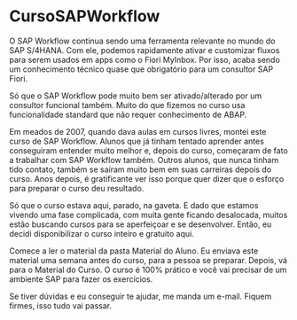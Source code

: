 # CursoSAPWorkflow

O SAP Workflow continua sendo uma ferramenta relevante no mundo do SAP S/4HANA. Com ele, podemos rapidamente ativar e customizar fluxos para serem usados em apps como o Fiori MyInbox. Por isso, acaba sendo um conhecimento técnico quase que obrigatório para um consultor SAP Fiori.

Só que o SAP Workflow pode muito bem ser ativado/alterado por um consultor funcional também. Muito do que fizemos no curso usa funcionalidade standard que não requer conhecimento de ABAP.

Em meados de 2007, quando dava aulas em cursos livres, montei este curso de SAP Workflow. Alunos que já tinham tentado aprender antes conseguiram entender muito melhor e, depois do curso, começaram de fato a trabalhar com SAP Workflow também. Outros alunos, que nunca tinham tido contato, também se saíram muito bem em suas carreiras depois do curso. Anos depois, é gratificante ver isso porque quer dizer que o esforço para preparar o curso deu resultado.

Só que o curso estava aqui, parado, na gaveta. E dado que estamos vivendo uma fase complicada, com muita gente ficando desalocada, muitos estão buscando cursos para se aperfeiçoar e se desenvolver. Então, eu decidi disponibilizar o curso inteiro e gratuito aqui.

Comece a ler o material da pasta Material do Aluno. Eu enviava este material uma semana antes do curso, para a pessoa se preparar. Depois, vá para o Material do Curso. O curso é 100% prático e você vai precisar de um ambiente SAP para fazer os exercícios.

Se tiver dúvidas e eu conseguir te ajudar, me manda um e-mail. Fiquem firmes, isso tudo vai passar.
